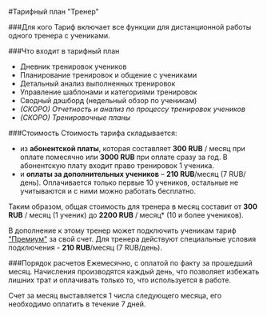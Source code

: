 #Тарифный план "Тренер"

###Для кого
Тариф включает все функции для дистанционной работы одного тренера с учениками. 

###Что входит в тарифный план
* Дневник тренировок учеников
* Планирование тренировок и общение с учениками
* Детальный анализ выполненных тренировок
* Управление шаблонами и категориями тренировок
* Сводный дэшборд (недельный обзор по ученикам)
* _(СКОРО) Отчетность и анализ по процессу тренировок учеников_
* _(СКОРО) Тренировочные планы_

###Стоимость
Стоимость тарифа складывается:
* из **абонентской платы**, которая составляет **300 RUB** / месяц при оплате помесячно или **3000 RUB** при оплате сразу за год. В абонентскую плату входит право тренировок 1 ученика.
* и **оплаты за дополнительных учеников** – **210 RUB**/месяц (7 RUB/день). Оплачивается только первые 10 учеников, остальные не учитываются и с ними можно работать бесплатно.

Таким образом, общая стоимость для тренера в месяц составит от **300 RUB** / месяц (1 ученик) до **2200 RUB** / месяц* (10 и более учеников). 

В дополнение к этому тренер может подключить ученикам тариф ["Премиум"](/tariffs/premium.md) за свой счет. Для тренера действуют специальные условия подключения - **210 RUB**/месяц (7 RUB/день).

###Порядок расчетов
Ежемесячно, с оплатой по факту за прошедший месяц. Начисления производятся каждый день, что позволяет избежать лишних трат и оплачивать только то, что используется в работе.

Счет за месяц выставляется 1 числа следующего месяца, его необходимо оплатить в течение 7 дней.